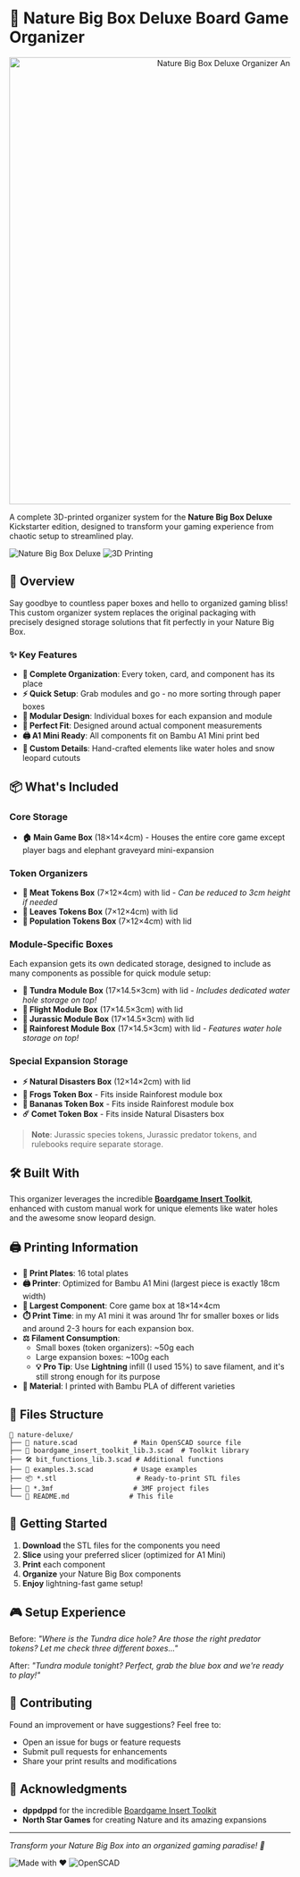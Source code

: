 # 🦌 Nature Big Box Deluxe Board Game Organizer

<div align="center">
  <img src=".github/images/animation.gif" alt="Nature Big Box Deluxe Organizer Animation" width="800"/>
</div>

A complete 3D-printed organizer system for the **Nature Big Box Deluxe** Kickstarter edition, designed to transform your gaming experience from chaotic setup to streamlined play.

![Nature Big Box Deluxe](https://img.shields.io/badge/Game-Nature%20%20Big%20Box%20Deluxe-green?style=for-the-badge)
![3D Printing](https://img.shields.io/badge/3D%20Printing-OpenSCAD-blue?style=for-the-badge)

## 🎯 Overview

Say goodbye to countless paper boxes and hello to organized gaming bliss! This custom organizer system replaces the original packaging with precisely designed storage solutions that fit perfectly in your Nature Big Box.

### ✨ Key Features

- **🎲 Complete Organization**: Every token, card, and component has its place
- **⚡ Quick Setup**: Grab modules and go - no more sorting through paper boxes
- **🔧 Modular Design**: Individual boxes for each expansion and module
- **📏 Perfect Fit**: Designed around actual component measurements
- **🖨️ A1 Mini Ready**: All components fit on Bambu A1 Mini print bed
- **🎨 Custom Details**: Hand-crafted elements like water holes and snow leopard cutouts

## 📦 What's Included

### Core Storage
- **🏠 Main Game Box** (18×14×4cm) - Houses the entire core game except player bags and elephant graveyard mini-expansion

### Token Organizers
- **🥩 Meat Tokens Box** (7×12×4cm) with lid - *Can be reduced to 3cm height if needed*
- **🍃 Leaves Tokens Box** (7×12×4cm) with lid
- **👥 Population Tokens Box** (7×12×4cm) with lid

### Module-Specific Boxes
Each expansion gets its own dedicated storage, designed to include as many components as possible for quick module setup:

- **🧊 Tundra Module Box** (17×14.5×3cm) with lid - *Includes dedicated water hole storage on top!*
- **🦅 Flight Module Box** (17×14.5×3cm) with lid
- **🦕 Jurassic Module Box** (17×14.5×3cm) with lid
- **🌿 Rainforest Module Box** (17×14.5×3cm) with lid - *Features water hole storage on top!*

### Special Expansion Storage
- **⚡ Natural Disasters Box** (12×14×2cm) with lid
- **🐸 Frogs Token Box** - Fits inside Rainforest module box
- **🍌 Bananas Token Box** - Fits inside Rainforest module box  
- **☄️ Comet Token Box** - Fits inside Natural Disasters box

> **Note**: Jurassic species tokens, Jurassic predator tokens, and rulebooks require separate storage.

## 🛠️ Built With

This organizer leverages the incredible [**Boardgame Insert Toolkit**](https://github.com/dppdppd/The-Boardgame-Insert-Toolkit), enhanced with custom manual work for unique elements like water holes and the awesome snow leopard design.

## 🖨️ Printing Information

- **📐 Print Plates**: 16 total plates
- **🖨️ Printer**: Optimized for Bambu A1 Mini (largest piece is exactly 18cm width)
- **📏 Largest Component**: Core game box at 18×14×4cm
- **⏱️ Print Time**: in my A1 mini it was around 1hr for smaller boxes or lids and around 2-3 hours for each expansion box.
- **⚖️ Filament Consumption**: 
  - Small boxes (token organizers): ~50g each
  - Large expansion boxes: ~100g each
  - **💡 Pro Tip**: Use **Lightning** infill (I used 15%) to save filament, and it's still strong enough for its purpose
- **🧵 Material**: I printed with Bambu PLA of different varieties

## 📁 Files Structure

```
📂 nature-deluxe/
├── 🔧 nature.scad              # Main OpenSCAD source file
├── 📐 boardgame_insert_toolkit_lib.3.scad  # Toolkit library
├── 🛠️ bit_functions_lib.3.scad # Additional functions
├── 🎯 examples.3.scad          # Usage examples
├── 📦 *.stl                    # Ready-to-print STL files
├── 🎨 *.3mf                    # 3MF project files
└── 📖 README.md               # This file
```

## 🚀 Getting Started

1. **Download** the STL files for the components you need
2. **Slice** using your preferred slicer (optimized for A1 Mini)
3. **Print** each component
4. **Organize** your Nature Big Box components
5. **Enjoy** lightning-fast game setup!

## 🎮 Setup Experience

Before: *"Where is the Tundra dice hole? Are those the right predator tokens? Let me check three different boxes..."*

After: *"Tundra module tonight? Perfect, grab the blue box and we're ready to play!"*

## 🤝 Contributing

Found an improvement or have suggestions? Feel free to:
- Open an issue for bugs or feature requests
- Submit pull requests for enhancements
- Share your print results and modifications


## 🙏 Acknowledgments

- **dppdppd** for the incredible [Boardgame Insert Toolkit](https://github.com/dppdppd/The-Boardgame-Insert-Toolkit)
- **North Star Games** for creating Nature and its amazing expansions

---

*Transform your Nature Big Box into an organized gaming paradise! 🌟*

![Made with ❤️](https://img.shields.io/badge/Made%20with-❤️-red?style=flat-square) ![OpenSCAD](https://img.shields.io/badge/Powered%20by-OpenSCAD-blue?style=flat-square)

